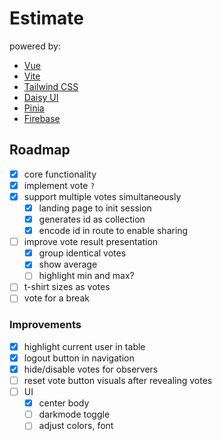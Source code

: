 # Estimate

powered by: 
- [Vue](https://vuejs.org/)
- [Vite](https://vitejs.dev/)
- [Tailwind CSS](https://tailwindcss.com/)
- [Daisy UI](https://daisyui.com/)
- [Pinia](https://pinia.vuejs.org/)
- [Firebase](https://firebase.google.com/)

## Roadmap
- [x] core functionality
- [x] implement vote `?`
- [x] support multiple votes simultaneously
  - [x] landing page to init session
  - [x] generates id as collection
  - [x] encode id in route to enable sharing
- [ ] improve vote result presentation
  - [x] group identical votes
  - [x] show average
  - [ ] highlight min and max?
- [ ] t-shirt sizes as votes
- [ ] vote for a break

### Improvements
- [x] highlight current user in table
- [x] logout button in navigation
- [x] hide/disable votes for observers
- [ ] reset vote button visuals after revealing votes
- [ ] UI
  - [x] center body
  - [ ] darkmode toggle
  - [ ] adjust colors, font
